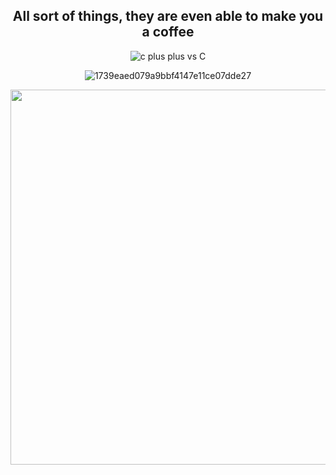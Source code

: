 <div align="center">
  
## All sort of things, they are even able to make you a coffee

![c plus plus vs C](https://user-images.githubusercontent.com/55017307/100383031-ec809780-301c-11eb-86f1-8938c4509ddb.jpg)

![1739eaed079a9bbf4147e11ce07dde27](https://user-images.githubusercontent.com/55017307/100768800-95533c00-33fb-11eb-8bbb-3ab946c19639.jpg)


<img src="https://user-images.githubusercontent.com/55017307/100384468-87c73c00-3020-11eb-8311-8225898d3c51.jpg" width="600"/>

</div>
